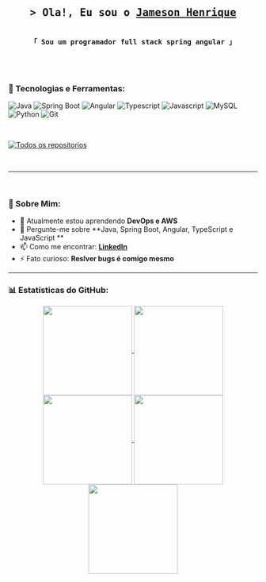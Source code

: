 

<!-- Intro  -->
<h2 align="center">
        <samp>&gt; Ola!, Eu sou o
                <b><a target="_blank" href="https://alsiam.com">Jameson Henrique</a></b>
        </samp>
</h2>


<h4 align="center"> 
         <samp> 
    <br>
    「 Sou um programador full stack spring angular</b> 」
    <br>
    <br>
  </samp>
</h4>


<br/>


### 💼 Tecnologias e Ferramentas:

![Java](https://img.shields.io/badge/Java-ED8B00?style=for-the-badge&logo=openjdk&logoColor=white)
![Spring Boot](https://img.shields.io/badge/Spring-6DB33F?style=for-the-badge&logo=spring&logoColor=white)
![Angular](https://img.shields.io/badge/Angular-DD0031?style=for-the-badge&logo=angular&logoColor=white)
![Typescript](https://img.shields.io/badge/TypeScript-007ACC?style=for-the-badge&logo=typescript&logoColor=white)
![Javascript](https://img.shields.io/badge/Javascript-F0DB4F?style=for-the-badge&labelColor=black&logo=javascript&logoColor=F0DB4F)
![MySQL](	https://img.shields.io/badge/MySQL-00000F?style=for-the-badge&logo=mysql&logoColor=white)
![Python](https://img.shields.io/badge/python-3670A0?style=for-the-badge&logo=python&logoColor=ffdd54)
![Git](https://img.shields.io/badge/Git-F05032?style=for-the-badge&logo=git&logoColor=white)

<br/>




<p align="left">
  <a href="https://github.com/JamesonHenrique?tab=repositories" target="_blank"><img alt="Todos os repositorios" title="tODOS OS REPOSITORIOS" src="https://img.shields.io/badge/-All%20Repos-2962FF?style=for-the-badge&logo=koding&logoColor=white"/></a>
</p>

<br/>
<hr/>
<br/>

### 🚀 Sobre Mim:

- 🌱 Atualmente estou aprendendo **DevOps e AWS**
- 💬 Pergunte-me sobre **Java, Spring Boot, Angular, TypeScript e JavaScript **
- 📫 Como me encontrar: **[LinkedIn](https://www.linkedin.com/in/jamesonhenrique/)**
- ⚡ Fato curioso: **Reslver bugs é comigo mesmo**

---   

### 📊 Estatísticas do GitHub:
<div align="center">
<a href="https://github.com/JamesonHenrique">
<img align="center" src="http://github-profile-summary-cards.vercel.app/api/cards/stats?username=JamesonHenrique&theme=2077" height="180em" />
<img align="center" src="http://github-profile-summary-cards.vercel.app/api/cards/most-commit-language?username=JamesonHenrique&theme=2077" height="180em" />
<img align="center" src="http://github-profile-summary-cards.vercel.app/api/cards/repos-per-language?username=JamesonHenrique&theme=2077" height="180em" />
<img align="center" src="http://github-profile-summary-cards.vercel.app/api/cards/productive-time?username=JamesonHenrique&theme=2077" height="180em" />
<img align="center" src="http://github-profile-summary-cards.vercel.app/api/cards/profile-details?username=JamesonHenrique&theme=2077" height="180em" />
</div>
